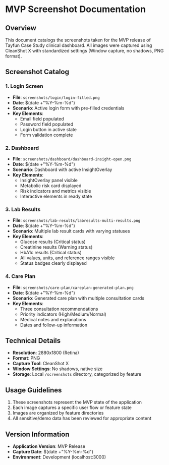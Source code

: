 # MVP Screenshot Documentation

## Overview

This document catalogs the screenshots taken for the MVP release of Tayfun Case Study clinical dashboard. All images were captured using CleanShot X with standardized settings (Window capture, no shadows, PNG format).

## Screenshot Catalog

### 1. Login Screen

- **File**: `screenshots/login/login-filled.png`
- **Date**: $(date +"%Y-%m-%d")
- **Scenario**: Active login form with pre-filled credentials
- **Key Elements**:
  - Email field populated
  - Password field populated
  - Login button in active state
  - Form validation complete

### 2. Dashboard

- **File**: `screenshots/dashboard/dashboard-insight-open.png`
- **Date**: $(date +"%Y-%m-%d")
- **Scenario**: Dashboard with active InsightOverlay
- **Key Elements**:
  - InsightOverlay panel visible
  - Metabolic risk card displayed
  - Risk indicators and metrics visible
  - Interactive elements in ready state

### 3. Lab Results

- **File**: `screenshots/lab-results/labresults-multi-results.png`
- **Date**: $(date +"%Y-%m-%d")
- **Scenario**: Multiple lab result cards with varying statuses
- **Key Elements**:
  - Glucose results (Critical status)
  - Creatinine results (Warning status)
  - HbA1c results (Critical status)
  - All values, units, and reference ranges visible
  - Status badges clearly displayed

### 4. Care Plan

- **File**: `screenshots/care-plan/careplan-generated-plan.png`
- **Date**: $(date +"%Y-%m-%d")
- **Scenario**: Generated care plan with multiple consultation cards
- **Key Elements**:
  - Three consultation recommendations
  - Priority indicators (High/Medium/Normal)
  - Medical notes and explanations
  - Dates and follow-up information

## Technical Details

- **Resolution**: 2880x1800 (Retina)
- **Format**: PNG
- **Capture Tool**: CleanShot X
- **Window Settings**: No shadows, native size
- **Storage**: Local `/screenshots` directory, categorized by feature

## Usage Guidelines

1. These screenshots represent the MVP state of the application
2. Each image captures a specific user flow or feature state
3. Images are organized by feature directories
4. All sensitive/demo data has been reviewed for appropriate content

## Version Information

- **Application Version**: MVP Release
- **Capture Date**: $(date +"%Y-%m-%d")
- **Environment**: Development (localhost:3000)
